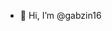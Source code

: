 - 👋 Hi, I’m @gabzin16


<!---
gabzin16/gabzin16 is a ✨ special ✨ repository because its `README.md` (this file) appears on your GitHub profile.
You can click the Preview link to take a look at your changes.
--->
